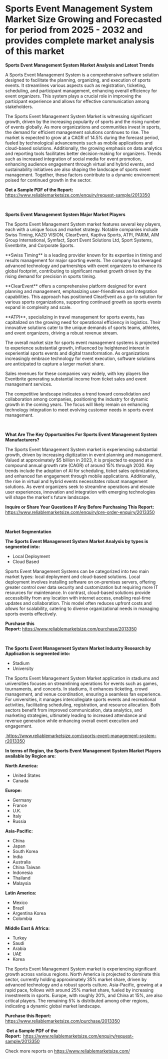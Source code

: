 <p><h1>Sports Event Management System Market Size Growing and Forecasted for period from 2025 - 2032 and provides complete market analysis of this market</h1></p><p><strong>Sports Event Management System Market Analysis and Latest Trends</strong></p>
<p><p>A Sports Event Management System is a comprehensive software solution designed to facilitate the planning, organizing, and execution of sports events. It streamlines various aspects such as registration, ticketing, scheduling, and participant management, enhancing overall efficiency for event organizers. This system plays a crucial role in improving the participant experience and allows for effective communication among stakeholders.</p><p>The Sports Event Management System Market is witnessing significant growth, driven by the increasing popularity of sports and the rising number of events globally. As more organizations and communities invest in sports, the demand for efficient management solutions continues to rise. The market is expected to grow at a CAGR of 14.5% during the forecast period, fueled by technological advancements such as mobile applications and cloud-based solutions. Additionally, the growing emphasis on data analytics and reporting tools facilitates better decision-making for organizers. Trends such as increased integration of social media for event promotion, enhancing audience engagement through virtual and hybrid events, and sustainability initiatives are also shaping the landscape of sports event management. Together, these factors contribute to a dynamic environment poised for continued growth in the sector.</p></p>
<p><strong>Get a Sample PDF of the Report:&nbsp;</strong> <a href="https://www.reliablemarketsize.com/enquiry/request-sample/2013350?utm_campaign=2281&utm_medium=2&utm_source=Github&utm_content=ia&utm_term=10032025&utm_id=sports-event-management-system">https://www.reliablemarketsize.com/enquiry/request-sample/2013350</a></p>
<p>&nbsp;</p>
<p><strong>Sports Event Management System Major Market Players</strong></p>
<p><p>The Sports Event Management System market features several key players, each with a unique focus and market strategy. Notable companies include Swiss Timing, KAZO VISION, ClearEvent, Kaptiva Sports, ATPI, PARiM, AIM Group International, Symfact, Sport Event Solutions Ltd, Sport Systems, Eventbrite, and Corporate Sports.</p><p>**Swiss Timing** is a leading provider known for its expertise in timing and results management for major sporting events. The company has leveraged advanced technology and partnerships with event organizers to enhance its global footprint, contributing to significant market growth driven by the rising demand for precision in sports timing.</p><p>**ClearEvent** offers a comprehensive platform designed for event planning and management, emphasizing user-friendliness and integration capabilities. This approach has positioned ClearEvent as a go-to solution for various sports organizations, supporting continued growth as sports events expand in complexity and scale.</p><p>**ATPI**, specializing in travel management for sports events, has capitalized on the growing need for operational efficiency in logistics. Their innovative solutions cater to the unique demands of sports teams, athletes, and event organizers, driving a robust revenue stream.</p><p>The overall market size for sports event management systems is projected to experience substantial growth, influenced by heightened interest in experiential sports events and digital transformation. As organizations increasingly embrace technology for event execution, software solutions are anticipated to capture a larger market share.</p><p>Sales revenues for these companies vary widely, with key players like Eventbrite generating substantial income from ticket sales and event management services.</p><p>The competitive landscape indicates a trend toward consolidation and collaboration among companies, positioning the industry for dynamic growth in the coming years. The focus will likely remain on enhancing technology integration to meet evolving customer needs in sports event management.</p></p>
<p>&nbsp;</p>
<p><strong>What Are The Key Opportunities For Sports Event Management System Manufacturers?</strong></p>
<p><p>The Sports Event Management System market is experiencing substantial growth, driven by increasing digitization in event planning and management. Valued at approximately $5 billion in 2023, it is projected to expand at a compound annual growth rate (CAGR) of around 15% through 2030. Key trends include the adoption of AI for scheduling, ticket sales optimizations, and enhanced fan engagement through mobile applications. Additionally, the rise in virtual and hybrid events necessitates robust management solutions. As event organizers seek to streamline operations and elevate user experiences, innovation and integration with emerging technologies will shape the market's future landscape.</p></p>
<p><strong>Inquire or Share Your Questions If Any Before Purchasing This Report:</strong> <a href="https://www.reliablemarketsize.com/enquiry/pre-order-enquiry/2013350?utm_campaign=2281&utm_medium=2&utm_source=Github&utm_content=ia&utm_term=10032025&utm_id=sports-event-management-system">https://www.reliablemarketsize.com/enquiry/pre-order-enquiry/2013350</a></p>
<p>&nbsp;</p>
<p><strong>Market Segmentation</strong></p>
<p><strong>The Sports Event Management System Market Analysis by types is segmented into:</strong></p>
<p><ul><li>Local Deployment</li><li>Cloud Based</li></ul></p>
<p><p>Sports Event Management Systems can be categorized into two main market types: local deployment and cloud-based solutions. Local deployment involves installing software on on-premises servers, offering greater control over data security and customization but requiring more IT resources for maintenance. In contrast, cloud-based solutions provide accessibility from any location with internet access, enabling real-time updates and collaboration. This model often reduces upfront costs and allows for scalability, catering to diverse organizational needs in managing sports events effectively.</p></p>
<p><strong>Purchase this Report:&nbsp;</strong><a href="https://www.reliablemarketsize.com/purchase/2013350?utm_campaign=2281&utm_medium=2&utm_source=Github&utm_content=ia&utm_term=10032025&utm_id=sports-event-management-system">https://www.reliablemarketsize.com/purchase/2013350</a></p>
<p>&nbsp;</p>
<p><strong>The Sports Event Management System Market Industry Research by Application is segmented into:</strong></p>
<p><ul><li>Stadium</li><li>University</li></ul></p>
<p><p>The Sports Event Management System Market application in stadiums and universities focuses on streamlining operations for events such as games, tournaments, and concerts. In stadiums, it enhances ticketing, crowd management, and venue coordination, ensuring a seamless fan experience. For universities, it manages intercollegiate sports events and recreational activities, facilitating scheduling, registration, and resource allocation. Both sectors benefit from improved communication, data analytics, and marketing strategies, ultimately leading to increased attendance and revenue generation while enhancing overall event execution and engagement.</p></p>
<p><a href="https://www.reliablemarketsize.com/sports-event-management-system-r2013350?utm_campaign=2281&utm_medium=2&utm_source=Github&utm_content=ia&utm_term=10032025&utm_id=sports-event-management-system">&nbsp;https://www.reliablemarketsize.com/sports-event-management-system-r2013350</a></p>
<p><strong>In terms of Region, the Sports Event Management System Market Players available by Region are:</strong></p>
<p>
    <p> <strong> North America: </strong>
        <ul>
            <li>United States</li>
            <li>Canada</li>
        </ul>
        </p> 
    <p> <strong> Europe: </strong>
        <ul>
            <li>Germany</li>
            <li>France</li>
            <li>U.K.</li>
            <li>Italy</li>
            <li>Russia</li>
        </ul>
        </p> 
    <p> <strong> Asia-Pacific: </strong>
        <ul>
            <li>China</li>
            <li>Japan</li>
            <li>South Korea</li>
            <li>India</li>
            <li>Australia</li>
            <li>China Taiwan</li>
            <li>Indonesia</li>
            <li>Thailand</li>
            <li>Malaysia</li>
        </ul>
        </p> 
    <p> <strong> Latin America: </strong>
        <ul>
            <li>Mexico</li>
            <li>Brazil</li>
            <li>Argentina Korea</li>
            <li>Colombia</li>
        </ul>
        </p> 
    <p> <strong> Middle East & Africa: </strong>
        <ul>
            <li>Turkey</li>
            <li>Saudi</li>
            <li>Arabia</li>
            <li>UAE</li>
            <li>Korea</li>
        </ul>
    </p>
    </p>
<p><p>The Sports Event Management System market is experiencing significant growth across various regions. North America is projected to dominate this sector, currently holding approximately 35% market share, driven by advanced technology and a robust sports culture. Asia-Pacific, growing at a rapid pace, follows with around 25% market share, fueled by increasing investments in sports. Europe, with roughly 20%, and China at 15%, are also critical players. The remaining 5% is distributed among other regions, indicating a dynamic global market landscape.</p></p>
<p><strong>Purchase this Report: </strong><a href="https://www.reliablemarketsize.com/purchase/2013350?utm_campaign=2281&utm_medium=2&utm_source=Github&utm_content=ia&utm_term=10032025&utm_id=sports-event-management-system">https://www.reliablemarketsize.com/purchase/2013350</a></p>
<p>&nbsp;<strong>Get a Sample PDF of the Report:&nbsp;&nbsp;</strong><a href="https://www.reliablemarketsize.com/enquiry/request-sample/2013350?utm_campaign=2281&utm_medium=2&utm_source=Github&utm_content=ia&utm_term=10032025&utm_id=sports-event-management-system">https://www.reliablemarketsize.com/enquiry/request-sample/2013350</a></p>
<p><strong></strong></p>
<p>Check more reports on <a href="https://www.reliablemarketsize.com/?utm_campaign=2281&utm_medium=2&utm_source=Github&utm_content=ia&utm_term=10032025&utm_id=sports-event-management-system">https://www.reliablemarketsize.com/</a></p>
